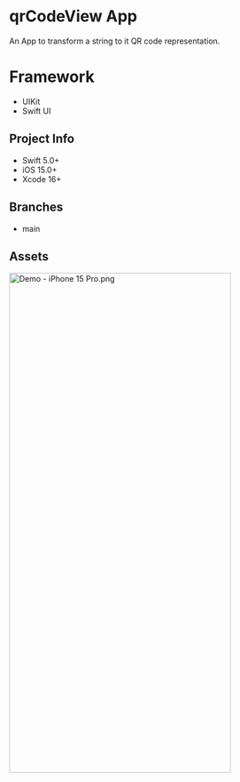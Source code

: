 # qrCodeView App
An App to transform a string to it QR code representation.

# Framework
- UIKit
- Swift UI


## Project Info
- Swift 5.0+
- iOS 15.0+
- Xcode 16+


## Branches
- main

## Assets
<img width="400" height="900" alt="Demo - iPhone 15 Pro.png" src="Assets/Demo - iPhone 15 Pro.png">
